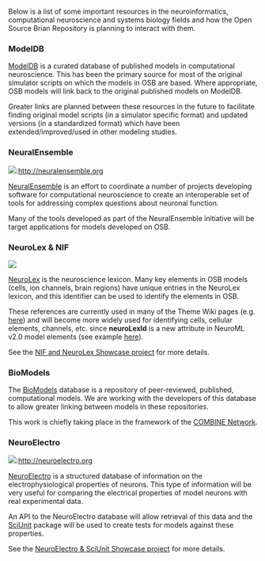 Below is a list of some important resources in the neuroinformatics, computational neuroscience and systems biology fields and how the Open Source Brian Repository is planning to interact with them.

### ModelDB

[ModelDB](http://senselab.med.yale.edu/ModelDB/) is a curated database of published models in computational neuroscience. This has been the primary source for most of the original simulator scripts on which the models in OSB are based. Where appropriate, OSB models will link back to the original published models on ModelDB.

Greater links are planned between these resources in the future to facilitate finding original model scripts (in a simulator specific format) and updated versions (in a standardized format) which have been extended/improved/used in other modeling studies.

### NeuralEnsemble

![](/images/neuralensemble.png):http://neuralensemble.org

[NeuralEnsemble](http://neuralensemble.org/) is an effort to coordinate a number of projects developing software for computational neuroscience to create an interoperable set of tools for addressing complex questions about neuronal function.

Many of the tools developed as part of the NeuralEnsemble initiative will be target applications for models developed on OSB.

### NeuroLex & NIF

![](http://www.opensourcebrain.org/attachments/download/85/nifneurolex.png)

[NeuroLex](http://neurolex.org/wiki/Main_Page) is the neuroscience lexicon. Many key elements in OSB models (cells, ion channels, brain regions) have unique entries in the NeuroLex lexicon, and this identifier can be used to identify the elements in OSB.

These references are currently used in many of the Theme Wiki pages (e.g. [here](http://www.opensourcebrain.org/projects/cerebellarmodelling/wiki)) and will become more widely used for identifying cells, cellular elements, channels, etc. since **neuroLexId** is a new attribute in NeuroML v2.0 model elements (see example [here](http://sourceforge.net/apps/trac/neuroml/browser/NeuroML2/examples/NML2_FullCell.nml#L65)).

See the [NIF and NeuroLex Showcase project](http://www.opensourcebrain.org/projects/nifshowcase) for more details.

### BioModels

The [BioModels](http://www.ebi.ac.uk/biomodels-main/) database is a repository of peer-reviewed, published, computational models. We are working with the developers of this database to allow greater linking between models in these repositories.

This work is chiefly taking place in the framework of the [COMBINE Network](http://co.mbine.org).

### NeuroElectro

![](/images/neuroelectro_logo.png):http://neuroelectro.org

[NeuroElectro](http://neuroelectro.org/) is a structured database of information on the electrophysiological properties of neurons. This type of information will be very useful for comparing the electrical properties of model neurons with real experimental data.

An API to the NeuroElectro database will allow retrieval of this data and the [SciUnit](https://github.com/cyrus-/sciunit) package will be used to create tests for models against these properties.

See the [NeuroElectro & SciUnit Showcase project](http://www.opensourcebrain.org/projects/neuroelectrosciunit) for more details.
